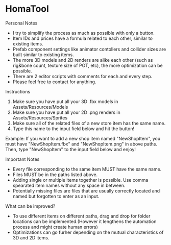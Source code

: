 # HomaTool

Personal Notes
- I try to simplify the process as much as possible with only a button.
- Item IDs and prices have a formula related to each other, similar to existing items.
- Prefab component settings like animator contollers and collider sizes are built similar to existing items.
- The more 3D models and 2D renders are alike each other (such as rig&bone count, texture size of POT, etc), the more optimization can be possible.
- There are 2 editor scripts with comments for each and every step.
- Please feel free to contact for anything.

Instructions
1) Make sure you have put all your 3D .fbx models in Assets/Resources/Models
2) Make sure you have put all your 2D .png renders in Assets/Resources/Sprites
3) Make sure all of the related files of a new store item has the same name.
4) Type this name to the input field below and hit the button!

Example: If you want to add a new shop item named "NewShopItem", you must have "NewShopItem.fbx" and "NewShopItem.png" in above paths. 
Then, type "NewShopItem" to the input field below and enjoy!

Important Notes
- Every file corresponding to the same item MUST have the same name.
- Files MUST be in the paths listed above.
- Adding single or multiple items together is possible. Use comma spearated item names without any space in between.
- Potentially missing files are files that are usually correctly located and named but forgotten to enter as an input.

What can be improved?
- To use different items on different paths, drag and drop for folder locations can be implemented.(However it lengthens the automation process and might create human errors)
- Optimizations can go furher depending on the mutual characteristics of 3D and 2D items.
